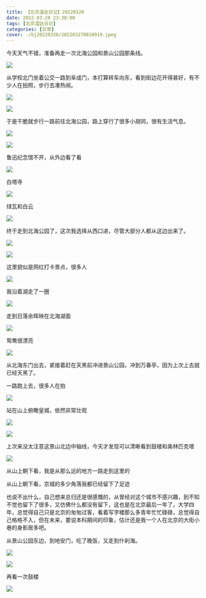 ```yaml
---
title: 【北京溜达日记】20220320
date: 2022-03-20 23:38:00
tags: [北京溜达日记]
categories: [日常]
cover: ./bj20220320/202203270010919.jpeg
---
```


今天天气不错，准备再走一次北海公园和景山公园那条线。

![](./bj20220320/202203270007461.jpeg)

从学校北门坐着公交一路到阜成门，本打算转车向东，看到街边花开得甚好，有不少人在拍照，步行去凑热闹。

![](./bj20220320/202203270007249.jpeg)

![](./bj20220320/202203270008687.jpeg)

于是干脆就步行一路前往北海公园，路上穿行了很多小胡同，很有生活气息。

![](./bj20220320/202203270008791.jpeg)

![](./bj20220320/202203270009889.jpeg)

鲁迅纪念馆不开，从外边看了看

![](./bj20220320/202203270009932.jpeg)

白塔寺

![](./bj20220320/202203270009034.jpeg)

绿瓦和白云

![](./bj20220320/202203270010291.jpeg)

终于走到北海公园了，这次我选择从西口进，尽管大部分人都从这边出来了。

![](./bj20220320/202203270010919.jpeg)

![](./bj20220320/202203270011785.jpeg)

这里貌似是网红打卡景点，很多人

![](./bj20220320/202203270011422.jpeg)

我沿着湖走了一圈

![](./bj20220320/202203270011367.jpeg)

走到日落余晖映在北海湖面

![](./bj20220320/202203270012322.jpeg)

鸳鸯很漂亮

![](./bj20220320/202203270012396.jpeg)

从北海东门出去，紧接着赶在天黑前冲进景山公园，冲到万春亭，因为上次上去就已经天黑了。

一路跑上去，很多人在拍

![](./bj20220320/202203270013306.jpeg)

站在山上俯瞰皇城，依然非常壮观

![](./bj20220320/202203270014994.jpeg)

![](./bj20220320/202203270015019.jpeg)

上次来没太注意这景山北边中轴线，今天才发现可以清晰看到鼓楼和奥林匹克塔

![](./bj20220320/202203270015368.jpeg)

从山上朝下看，我是从那么远的地方一路走到这里的

从山上朝下看，京城的多少角落我都已经留下了足迹

也说不出什么，自己想来总归还是很感慨的，从曾经对这个城市不感兴趣，到不知不觉也留下了很多，又仿佛什么都没有留下，这也是在北京最后一年了，大学四年，总觉得自己只是北京的匆匆过客，看着写字楼那么多青年忙忙碌碌，总觉得自己格格不入，但在未来，要说本科期间的印象，估计还是我一个人在北京的大街小巷的身影居多吧。

从景山公园东边，到地安门，吃了晚饭，又走到什刹海。

![](./bj20220320/202203270017152.jpeg)

![](./bj20220320/202203270017948.jpeg)

再看一次鼓楼

![](./bj20220320/202203270023640.jpg)
